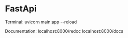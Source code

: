 # FastApi

Terminal:
uvicorn main:app --reload 

Documentation:
localhost:8000/redoc
localhost:8000/docs
